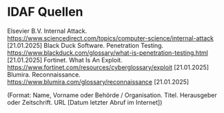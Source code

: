 # IDAF Quellen

Elsevier B.V. Internal Attack. <https://www.sciencedirect.com/topics/computer-science/internal-attack> \[21.01.2025\]
Black Duck Software. Penetration Testing. <https://www.blackduck.com/glossary/what-is-penetration-testing.html> \[21.01.2025\]
Fortinet. What Is An Exploit. <https://www.fortinet.com/resources/cyberglossary/exploit> \[21.01.2025\]
Blumira. Reconnaissance. <https://www.blumira.com/glossary/reconnaissance> \[21.01.2025\]

(Format: Name, Vorname oder Behörde / Organisation. Titel. Herausgeber oder Zeitschrift. URL \[Datum letzter Abruf im Internet\])
